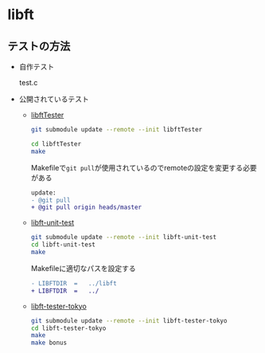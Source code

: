 # libft

## テストの方法

- 自作テスト

  test.c

- 公開されているテスト

  - [libftTester](https://github.com/Tripouille/libftTester)
    ```sh
    git submodule update --remote --init libftTester
    ``` 

    ```sh
    cd libftTester
    make
    ```

    Makefileで`git pull`が使用されているのでremoteの設定を変更する必要がある

    ```patch
    update:
    - @git pull
    + @git pull origin heads/master
    ```

  - [libft-unit-test](https://github.com/alelievr/libft-unit-test)
    ```sh
    git submodule update --remote --init libft-unit-test
    cd libft-unit-test
    make
    ```

    Makefileに適切なパスを設定する

    ```patch
    - LIBFTDIR	=	../libft
    + LIBFTDIR	=	../
    ```

  - [libft-tester-tokyo](https://github.com/usatie/libft-tester-tokyo)
    ```sh
    git submodule update --remote --init libft-tester-tokyo
    cd libft-tester-tokyo
    make
    make bonus
    ```
